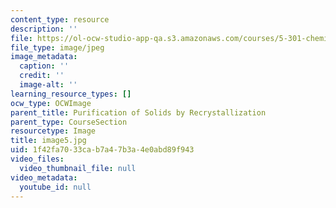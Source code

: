 ```yaml
---
content_type: resource
description: ''
file: https://ol-ocw-studio-app-qa.s3.amazonaws.com/courses/5-301-chemistry-laboratory-techniques-january-iap-2012/1f42fa7033cab7a47b3a4e0abd89f943_image5.jpg
file_type: image/jpeg
image_metadata:
  caption: ''
  credit: ''
  image-alt: ''
learning_resource_types: []
ocw_type: OCWImage
parent_title: Purification of Solids by Recrystallization
parent_type: CourseSection
resourcetype: Image
title: image5.jpg
uid: 1f42fa70-33ca-b7a4-7b3a-4e0abd89f943
video_files:
  video_thumbnail_file: null
video_metadata:
  youtube_id: null
---
```

